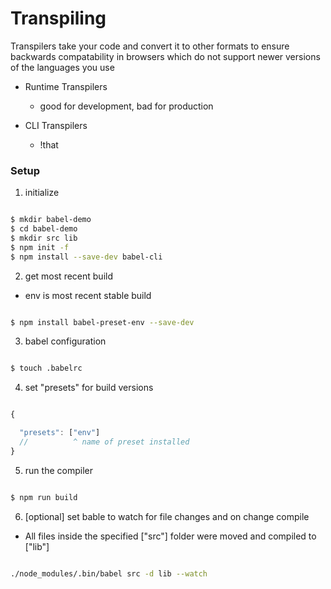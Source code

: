 # Transpiling

Transpilers take your code and convert it to other formats to ensure backwards compatability in browsers which do not support newer versions of the languages you use

- Runtime Transpilers
  - good for development, bad for production

- CLI Transpilers
  - !that

### Setup

1. initialize

```sh

$ mkdir babel-demo
$ cd babel-demo
$ mkdir src lib
$ npm init -f
$ npm install --save-dev babel-cli

```

2. get most recent build
  - env is most recent stable build

```sh

$ npm install babel-preset-env --save-dev

```

3. babel configuration

```sh

$ touch .babelrc

```

4. set "presets" for build versions

```js

{

  "presets": ["env"]
  //          ^ name of preset installed
}

```

5. run the compiler

```sh

$ npm run build


```

6. [optional] set bable to watch for file changes and on change compile
- All files inside the specified ["src"] folder were moved and compiled to ["lib"]
```sh

./node_modules/.bin/babel src -d lib --watch

```
